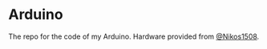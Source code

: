 # Arduino
The repo for the code of my Arduino. Hardware provided from [@Nikos1508](https://github.com/Nikos1508).
